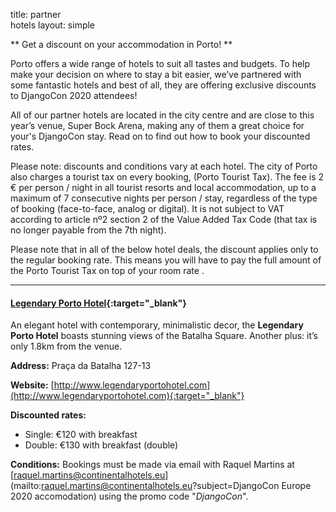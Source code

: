 title: partner<br/> hotels
layout: simple

** Get a discount on your accommodation in Porto! **

Porto offers a wide range of hotels  to suit all tastes and budgets. To help make your decision on where to stay a bit easier, we’ve partnered with some fantastic hotels and best of all, they are offering exclusive discounts to DjangoCon 2020 attendees!

All of our partner hotels are located in the city centre and are close to this year’s venue, Super Bock Arena, making any of them a great choice for your's DjangoCon stay. Read on to find out how to book your discounted rates.

Please note: discounts and conditions vary at each hotel. The city of Porto also charges a tourist tax on every booking, (Porto Tourist Tax). The fee is 2 € per person / night in all tourist resorts and local accommodation, up to a maximum of 7 consecutive nights per person / stay, regardless of the type of booking (face-to-face, analog or digital). It is not subject to VAT according to  article nº2 section 2 of the Value Added Tax Code (that  tax is no longer payable from the 7th night).

Please note that in all of the below hotel deals, the discount applies only to the regular booking rate. This means you will have to pay the full amount of the Porto Tourist Tax on top of your room rate .

<hr/>

#### [Legendary Porto Hotel](http://www.legendaryportohotel.com){:target="_blank"}

An elegant hotel with contemporary, minimalistic decor, the **Legendary Porto Hotel** boasts stunning views of the Batalha Square. Another plus: it’s only 1.8km from the venue.

**Address:** Praça da Batalha 127-13

**Website:** [http://www.legendaryportohotel.com](http://www.legendaryportohotel.com){:target="_blank"}

**Discounted rates:** 

- Single: €120 with breakfast
- Double: €130 with breakfast (double)

**Conditions:** Bookings must be made via email with Raquel Martins at [raquel.martins@continentalhotels.eu](mailto:raquel.martins@continentalhotels.eu?subject=DjangoCon Europe 2020 accomodation) using the promo code "*DjangoCon*".
